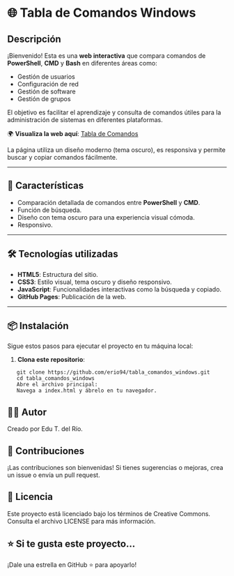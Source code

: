 # 🌐 **Tabla de Comandos Windows**

## Descripción

¡Bienvenido! Esta es una **web interactiva** que compara comandos de **PowerShell**, **CMD** y **Bash** en diferentes áreas como:
- Gestión de usuarios
- Configuración de red
- Gestión de software
- Gestión de grupos


El objetivo es facilitar el aprendizaje y consulta de comandos útiles para la administración de sistemas en diferentes plataformas.

🌍 **Visualiza la web aquí**: [Tabla de Comandos](https://erio94.github.io/tabla_comandos_windows/)

La página utiliza un diseño moderno (tema oscuro), es responsiva y permite buscar y copiar comandos fácilmente.

---

## 🚀 **Características**
- Comparación detallada de comandos entre **PowerShell** y **CMD**.
- Función de búsqueda.
- Diseño con tema oscuro para una experiencia visual cómoda.
- Responsivo.

---

## 🛠️ **Tecnologías utilizadas**
- **HTML5**: Estructura del sitio.
- **CSS3**: Estilo visual, tema oscuro y diseño responsivo.
- **JavaScript**: Funcionalidades interactivas como la búsqueda y copiado.
- **GitHub Pages**: Publicación de la web.

---

## 📦 **Instalación**

Sigue estos pasos para ejecutar el proyecto en tu máquina local:

1. **Clona este repositorio**:
```
   git clone https://github.com/erio94/tabla_comandos_windows.git
   cd tabla_comandos_windows
   Abre el archivo principal:
   Navega a index.html y ábrelo en tu navegador.
```

## 👨‍💻 Autor
Creado por Edu T. del Río.

## 🤝 Contribuciones
¡Las contribuciones son bienvenidas! Si tienes sugerencias o mejoras, crea un issue o envía un pull request.

## 📄 Licencia
Este proyecto está licenciado bajo los términos de Creative Commons. Consulta el archivo LICENSE para más información.

## ⭐ Si te gusta este proyecto...
¡Dale una estrella en GitHub ⭐ para apoyarlo!

